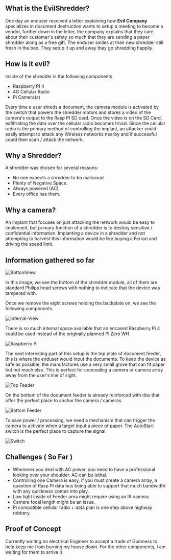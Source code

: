 ## What is the EvilShredder?

One day an enduser received a letter explaining how **Evil Company** specializes in document destruction wants to setup a meeting to become a vendor, further down in the letter, the company explains that they care about their customer's safety so much that they are sending a paper shredder along as a free gift. The enduser smiles at their new shredder still fresh in the box. They setup it up and away they go shredding happily.
## How is it evil? 

Inside of the shredder is the following components. 

- Raspberry PI 4 
- 4G Cellular Radio 
- Pi Camera(s)

Every time a user shreds a document, the camera module is activated by the switch that powers the shredder motors and stores a video of the camera's output to the Rasp PI SD card.  Once the video is on the SD Card, exfiltrating the data over the cellular radio becomes trivial. Since the cellular radio is the primary method of controlling the implant, an attacker could easily attempt to attack any Wireless networks nearby and if successful could then scan / attack the network.   
   


## Why a Shredder? 
 
A shredder was chosen for several reasons: 

- No one expects a shredder to be malicious! 
- Plenty of Negative Space. 
- Always powered (AC).
- Every office has them. 


## Why a camera? 

An implant that focuses on just attacking the network would be easy to implement, but primary function of a shredder is to destroy sensitive / confidential information. Implanting a device in a shredder and not attempting to harvest this information would be like buying a Ferrari and driving the speed limit. 



## Information gathered so far


![BottomView](/EvilShredder/images/BottomView.jpg)

In this image, we see the bottom of the shredder module, all of them are standard Philips head screws with nothing to indicate that the device was tampered with.


Once we remove the eight screws holding the backplate on, we see the following components.

![Internal-View](/EvilShredder/images/InternalView.jpg)


There is so much internal space available that an encased Raspberry Pi 4 could be used instead of the originally planned Pi Zero WH.

![Raspberry Pi](/EvilShredder/images/CircuitRasp.jpg)


The next interesting part of this setup is the top plate of document feeder, this is where the enduser would input the documents. To keep the device as safe as possible, the manufactures use a very small grove that can fit paper but not much else. This is perfect for concealing a camera or camera array away from the user's line of sight.

![Top Feeder](/EvilShredder/images/FeederTop.jpg)


On the bottom of the document feeder is already reinforced with ribs that offer the perfect place to anchor the camera / cameras. 

![Bottom Feeder](/EvilShredder/images/FeederBottom.jpg)

To save power / processing, we need a mechanism that can trigger the camera to activate when a target input a piece of paper.  The AutoStart switch is the perfect place to capture the signal.

![Switch](/EvilShredder/images/Switch.jpg)
 
## Challenges  ( So Far )

- Whenever you deal with AC power, you need to have a professional looking over your shoulder. AC can be lethal. 
- Controlling one Camera is easy, if you must create a camera array, a question of Rasp PI data bus being able to support that much bandwidth with any quickness comes into play.
- Low light inside of Feeder area might require using an IR camera. 
- Camera focal length might be an issue. 
- Pi compatible cellular radio + data plan is one step above highway robbery.


## Proof of Concept 

Currently waiting on electrical Engineer to accept a trade of Guinness to help keep me from burning my house down. For the other components, I am waiting for them to arrive :(
